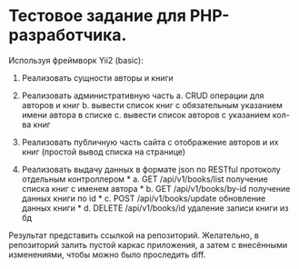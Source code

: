 # Тестовое задание для PHP-разработчика.

Используя фреймворк Yii2 (basic):

1. Реализовать сущности авторы и книги

2. Реализовать административную часть
    a. CRUD операции для авторов и книг
    b. вывести список книг с обязательным указанием имени автора в списке
    c. вывести список авторов с указанием кол-ва книг

3.    Реализовать публичную часть сайта с отображение авторов и их книг (простой вывод списка на странице)

4.    Реализовать выдачу данных в формате json по RESTful протоколу отдельным контроллером
    * a. GET /api/v1/books/list получение списка книг с именем автора
    * b. GET /api/v1/books/by-id получение данных книги по id
    * c. POST /api/v1/books/update обновление данных книги
    * d. DELETE /api/v1/books/id удаление записи книги из бд

Результат представить ссылкой на репозиторий.
Желательно, в репозиторий залить пустой каркас приложения, а затем с внесёнными изменениями, чтобы можно было проследить diff.
